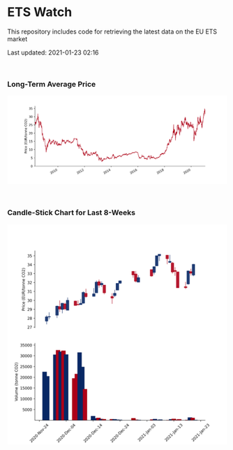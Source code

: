 # ETS Watch

This repository includes code for retrieving the latest data on the EU ETS market

Last updated: 2021-01-23 02:16

<br>

### Long-Term Average Price

![Long-term average](img/long_term_avg.png)

<br>

### Candle-Stick Chart for Last 8-Weeks

![Open, High, Low, Close & Volume](img/ohlc_vol.png)
